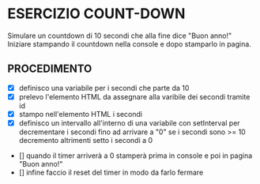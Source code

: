 # ESERCIZIO COUNT-DOWN

Simulare un countdown di 10 secondi che alla fine dice "Buon anno!"
Iniziare stampando il countdown nella console e dopo stamparlo in pagina.

## PROCEDIMENTO
- [x] definisco una variabile per i secondi che parte da 10
- [x] prelevo l'elemento HTML da assegnare alla varibile dei secondi tramite id
- [x] stampo nell'elemento HTML i secondi
- [x] definisco un intervallo all'interno di una variabile con setInterval per decrementare i secondi fino ad arrivare a "0" 
    se i secondi sono >= 10 decremento
    altrimenti
       setto i secondi a 0
- [] quando il timer arriverà a 0 stamperà prima in console e poi in pagina "Buon anno!"
- [] infine faccio il reset del timer in modo da farlo fermare
